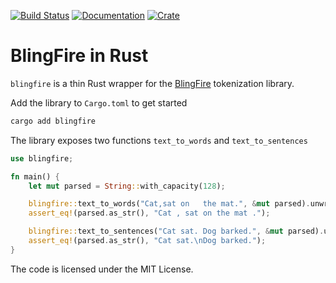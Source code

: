[![Build Status](https://travis-ci.org/reinfer/blingfire-rs.svg?branch=master)](https://travis-ci.org/reinfer/blingfire-rs)
[![Documentation](https://docs.rs/blingfire/badge.svg)](https://docs.rs/blingfire)
[![Crate](https://meritbadge.herokuapp.com/blingfire)](https://crates.io/crates/blingfire)

# BlingFire in Rust

`blingfire` is a thin Rust wrapper for the [BlingFire](https://github.com/microsoft/BlingFire) tokenization library.

Add the library to `Cargo.toml` to get started
```bash
cargo add blingfire
```

The library exposes two functions `text_to_words` and `text_to_sentences`
```rust
use blingfire;

fn main() {
    let mut parsed = String::with_capacity(128);

    blingfire::text_to_words("Cat,sat on   the mat.", &mut parsed).unwrap();
    assert_eq!(parsed.as_str(), "Cat , sat on the mat .");

    blingfire::text_to_sentences("Cat sat. Dog barked.", &mut parsed).unwrap();
    assert_eq!(parsed.as_str(), "Cat sat.\nDog barked.");
}
```

The code is licensed under the MIT License.
